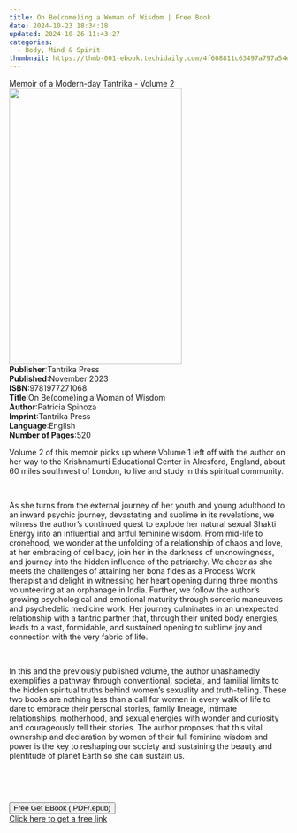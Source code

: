 ```yaml
---
title: On Be(come)ing a Woman of Wisdom | Free Book
date: 2024-10-23 18:34:18
updated: 2024-10-26 11:43:27
categories:
  - Body, Mind & Spirit
thumbnail: https://thmb-001-ebook.techidaily.com/4f608811c63497a797a54e41937152003c7d56c275a3d8990e3366e21d696d63.jpg
---
```

<main id="book-container">
  <div class="flex flex-col">
    <div class="book-brief flex-1 py-6 px-4 sm:p-6 md:py-10 md:px-8">
      <!-- brief-->
      <div class="book-brief-main">
        Memoir of a Modern-day Tantrika - Volume 2
      </div>
    </div>
    <div
      class="book-meta-info flex-1 grid gap-4 col-start-1 col-end-3 row-start-1 sm:mb-6 sm:grid-cols-4 lg:gap-6 lg:col-start-2 lg:row-end-6 lg:row-span-6 lg:mb-0"
    >
      <div
        class="book-meta-info-left place-content-center mt-4 p-4 text-sm leading-6 col-start-2 col-span-2 dark:text-slate-400"
      >
        <img
          class="w-full h-500 object-cover rounded-lg sm:h-255 sm:col-span-2 lg:col-span-full"
          src="https://img-001-ebook.techidaily.com/b78511c5a341a71326fc4bedd068de71621025e8143a2ba1450732f6be503a67.jpg"
          alt=""
          width="312"
          height="500"
        />
      </div>
      <div
        class="book-meta-info-right mt-2 col-start-1 row-start-2 col-span-3 self-center"
      >
        <!-- meta data  -->
        <div class="flex flex-col px-4 md:px-8">
          <div class="flex-1">
            <strong>Publisher</strong>:<span class="px-2">Tantrika Press</span>
          </div>
          <div class="flex-1">
            <strong>Published</strong>:<span class="px-2">November 2023</span>
          </div>
          <div class="flex-1">
            <strong>ISBN</strong>:<span class="px-2">9781977271068</span>
          </div>
          <div class="flex-1">
            <strong>Title</strong>:<span class="px-2"
              >On Be(come)ing a Woman of Wisdom</span
            >
          </div>
          <div class="flex-1">
            <strong>Author</strong>:<span class="px-2">Patricia Spinoza</span>
          </div>
          <div class="flex-1">
            <strong>Imprint</strong>:<span class="px-2">Tantrika Press</span>
          </div>
          <div class="flex-1">
            <strong>Language</strong>:<span class="px-2">English</span>
          </div>
          <div class="flex-1">
            <strong>Number of Pages</strong>:<span class="px-2">520</span>
          </div>
        </div>
      </div>
    </div>
    <div class="book-description flex-1 py-6 px-4 sm:p-6 md:py-10 md:px-8">
      <div class="book-description-main">
        <div accordion-content="" id="description">
          <p>
            Volume 2 of this memoir picks up where Volume 1 left off with the
            author on her way to the Krishnamurti Educational Center in
            Alresford, England, about 60 miles southwest of London, to live and
            study in this spiritual community.
          </p>
          <p><br /></p>
          <p>
            As she turns from the external journey of her youth and young
            adulthood to an inward psychic journey, devastating and sublime in
            its revelations, we witness the author’s continued quest to explode
            her natural sexual Shakti Energy into an influential and artful
            feminine wisdom. From mid-life to cronehood, we wonder at the
            unfolding of a relationship of chaos and love, at her embracing of
            celibacy, join her in the darkness of unknowingness, and journey
            into the hidden influence of the patriarchy. We cheer as she meets
            the challenges of attaining her bona fides as a Process Work
            therapist and delight in witnessing her heart opening during three
            months volunteering at an orphanage in India. Further, we follow the
            author’s growing psychological and emotional maturity through
            sorceric maneuvers and psychedelic medicine work. Her journey
            culminates in an unexpected relationship with a tantric partner
            that, through their united body energies, leads to a vast,
            formidable, and sustained opening to sublime joy and connection with
            the very fabric of life.&nbsp;
          </p>
          <p><br /></p>
          <p>
            In this and the previously published volume, the author unashamedly
            exemplifies a pathway through conventional, societal, and familial
            limits to the hidden spiritual truths behind women’s sexuality and
            truth-telling. These two books are nothing less than a call for
            women in every walk of life to dare to embrace their personal
            stories, family lineage, intimate relationships, motherhood, and
            sexual energies with wonder and curiosity and courageously tell
            their stories. The author proposes that this vital ownership and
            declaration by women of their full feminine wisdom and power is the
            key to reshaping our society and sustaining the beauty and
            plentitude of planet Earth so she can sustain us.&nbsp;
          </p>
          <p><br /></p>
          <p><br /></p>
        </div>
        <div class="accordion-fader"></div>
      </div>
    </div>
    <div class="book-excerpts flex-1 py-6 px-4 sm:p-6 md:py-10 md:px-8"></div>
    <div
      class="book-about-author flex-1 py-6 px-4 sm:p-6 md:py-10 md:px-8"
    ></div>
    <div class="book-free-get flex-1 py-6 px-4 sm:p-6 md:py-10 md:px-8">
      <button
        id="btn-free-get"
        class="bg-blue-500 hover:bg-blue-700 text-white font-bold py-2 px-4 rounded"
      >
        Free Get EBook (.PDF/.epub)
      </button>
      <div id="countdown-display" class="px-2 text-lg mt-2"></div>
      <a
        id="free-link"
        class="hidden bg-blue-500 hover:bg-blue-700 text-white font-bold py-2 px-4 rounded"
        href="https://www.ebooks.com/en-us/book/211220129/on-be-come-ing-a-woman-of-wisdom/patricia-spinoza/"
        target="_blank"
        >Click here to get a free link</a
      >
    </div>
    <script>
      let countdownTime = 0;
      let countdownInterval = null;
      document
        .getElementById('btn-free-get')
        .addEventListener('click', startCountdown);
      function startCountdown() {
        countdownTime = new Date().getTime() + 60000 * 3;
        countdownInterval = setInterval(updateCountdown, 1000);
        document.getElementById('btn-free-get').disabled = true;
        document
          .getElementById('btn-free-get')
          .classList.add('bg-gray-500', 'cursor-not-allowed');
      }
      function updateCountdown() {
        let currentTime = new Date().getTime();
        let timeLeft = countdownTime - currentTime;
        let secondsLeft = Math.floor(timeLeft / 1000);
        document.getElementById('countdown-display').innerHTML =
          `Remaining time: ${secondsLeft} seconds.`;
        if (secondsLeft <= 0) {
          clearInterval(countdownInterval);
          document.getElementById('btn-free-get').classList.add('hidden');
          document.getElementById('free-link').classList.remove('hidden');
          document.getElementById('countdown-display').innerHTML = '';
        }
      }
    </script>
  </div>
</main>

